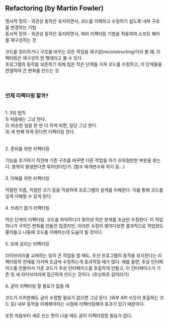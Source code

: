 ## Refactoring  (by Martin Fowler)  
명사적 정의 - 외관상 동작은 유지하면서, 코드를 이해하고 수정하기 쉽도록 내부 구조를 변경하는 기법  
동사적 정의 - 외관상 동작은 유지하면서, 여러 리팩터링 기법을 적용하여 소프트 웨어를 재구성하는 것  
<br/>
코드를 정리하거나 구조를 바꾸는 모든 작업을 재구성(reconstructing)이라 볼 떄, 리팩터링은 재구성의 한 형태라고 볼 수 있다.  
프로그램의 동작을 보존하기 위해 많은 작은 단계를 거쳐 코드를 수정하고, 이 단계들을 연결하여 큰 변화를 만드는 것  
<br/>
<br/>
### 언제 리팩터링 할까?
<br/>
1. 3의 법칙
<br/>
1) 처음에는 그냥 한다.<br/>
2) 비슷한 일을 한 번 더 하게 되면, 일단 그냥 한다.<br/>
3) 세 번째 하게 된다면 리팩터링 한다.<br/>
<br/><br/>
2. 준비를 위한 리팩터링
<br/><br/>
기능을 추가하기 직전에 기존 구조를 바꾸면 다른 작업을 하기 쉬워질만한 부분을 찾는다. 중복이 발생한다면 묶어낸다던가. (함수 매개변수화 하기 등...)  
<br/><br/>  
3. 이해를 위한 리팩터링
<br/><br/>  
적절한 이름, 적절한 크기 등을 적용하여 프로그램의 설계를 이해한다. 이를 통해 코드를 깊게 이해할 수 있게 된다.  
<br/><br/>
4. 쓰레기 줍기 리팩터링  
<br/><br/>
작은 단계의 리팩터링. 코드를 파악하다가 찾아낸 작은 문제를 조금만 수정한다. 이 작업 하나가 극적인 변화를 만들진 않겠지만, 이러한 수정이 쌓이다보면 결과적으로 작업량도 줄어들고 나중에 코드를 이해하는데 도움이 될 것이다.  
<br/><br/>
5. 오래 걸리는 리팩터링
<br/><br/>
라이브러리를 교체하는 등의 큰 작업을 할 때도, 우선 프로그램의 동작을 유지한다는 리팩터링의 전제를 지키며 조금씩 수정하는게 효과적일 때가 많다.  
예를 들면, 추상 인터페이스를 만들어서 기존 코드가 추상 인터페이스를 호출하게 만들고, 이 인터페이스가 기존 및 새 라이브러리에 접근하게 만드는 것이다. (추상화로 갈아타기)  
<br/><br/>
6. 굳이 리팩터링 할 필요가 없을 때
<br/><br/>
코드가 지저분해도 굳이 수정할 필요가 없으면 그냥 둔다. (외부 API 쓰듯이 호출하는 코드 등)  
내부 동작을 이해해야하는 시점에 리팩터링해야 효과가 있기 때문이다.  
<br/><br/>
또한 처음부터 새로 쓰는 편이 나을 때도 굳이 리팩터링할 필요가 없다.
<br/><br/>
